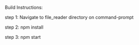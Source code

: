 Build Instructions:

step 1: Navigate to file_reader directory on command-prompt

step 2: npm install

step 3: npm start
